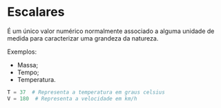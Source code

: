 # Escalares
É um único valor numérico normalmente associado a alguma unidade de medida para caracterizar uma grandeza da natureza.

Exemplos:
- Massa;
- Tempo;
- Temperatura.

```py
T = 37  # Representa a temperatura em graus celsius
V = 180  # Representa a velocidade em km/h
```